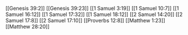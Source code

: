 [[Genesis 39:2]]
[[Genesis 39:23]]
[[1 Samuel 3:19]]
[[1 Samuel 10:7]]
[[1 Samuel 16:12]]
[[1 Samuel 17:32]]
[[1 Samuel 18:12]]
[[2 Samuel 14:20]]
[[2 Samuel 17:8]]
[[2 Samuel 17:10]]
[[Proverbs 12:8]]
[[Matthew 1:23]]
[[Matthew 28:20]]
